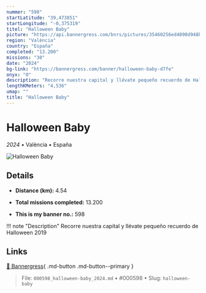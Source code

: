 ```yaml
---
nummer: "598"
startLatitude: "39,473851"
startLongitude: "-0,375319"
titel: "Halloween Baby"
picture: "https://api.bannergress.com/bnrs/pictures/35460256ed4090d948b3b8e8eccccef7"
region: "València"
country: "España"
completed: "13.200"
missions: "30"
date: "2024"
bg-link: "https://bannergress.com/banner/halloween-baby-d7fe"
onyx: "0"
description: "Recorre nuestra capital y llévate pequeño recuerdo de Halloween 2019"
lengthKMeters: "4,536"
umap: ""
title: "Halloween Baby"
---
```

# Halloween Baby

*2024* • València • España

![Halloween Baby](https://api.bannergress.com/bnrs/pictures/35460256ed4090d948b3b8e8eccccef7)

## Details
- **Distance (km):** 4.54

- **Total missions completed:** 13.200
- **This is my banner no.:** 598


!!! note "Description"
    Recorre nuestra capital y llévate pequeño recuerdo de Halloween 2019



## Links
[🔗 Bannergress](https://bannergress.com/banner/halloween-baby-d7fe){ .md-button .md-button--primary }



> File: `000598_halloween-baby_2024.md` • #000598 • Slug: `halloween-baby`
